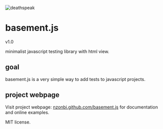 ![deathspeak](http://www.ozkeebo.com/stuff/img/basement.js.svg)

# basement.js
v1.0

minimalist javascript testing library with html view.

## goal
basement.js is a very simple way to add tests to javascript projects.

## project webpage
Visit project webpage: [nzonbi.github.com/basement.js](http://nzonbi.github.com/basement.js) for documentation and online examples.

MIT license.
